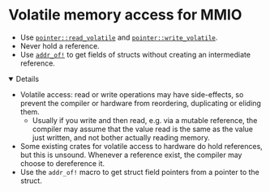 # Volatile memory access for MMIO

- Use [`pointer::read_volatile`] and [`pointer::write_volatile`].
- Never hold a reference.
- Use [`addr_of!`] to get fields of structs without creating an intermediate
  reference.

[`pointer::read_volatile`]: https://doc.rust-lang.org/stable/core/primitive.pointer.html#method.read_volatile
[`pointer::write_volatile`]: https://doc.rust-lang.org/stable/core/primitive.pointer.html#method.write_volatile
[`addr_of!`]: https://doc.rust-lang.org/stable/core/ptr/macro.addr_of.html

<details open='true'>

- Volatile access: read or write operations may have side-effects, so prevent
  the compiler or hardware from reordering, duplicating or eliding them.
  - Usually if you write and then read, e.g. via a mutable reference, the
    compiler may assume that the value read is the same as the value just
    written, and not bother actually reading memory.
- Some existing crates for volatile access to hardware do hold references, but
  this is unsound. Whenever a reference exist, the compiler may choose to
  dereference it.
- Use the `addr_of!` macro to get struct field pointers from a pointer to the
  struct.

</details>
